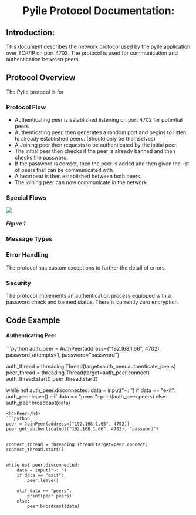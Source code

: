 <h1 style="text-align:center;">Pyile Protocol Documentation:</h1>
<h2>Introduction:</h2>
<p>
This document describes the network protocol used by the pyile application over TCP/IP on port 4702. 
The protocol is used for communication and authentication between peers. 
</p>

<h2>Protocol Overview</h2>
<p>
The Pyile protocol is for 
</p>

<h3>Protocol Flow</h3>

* Authenticating peer is established listening on port 4702 for potential peers
* Authenticating peer, then generates a random port and begins to listen to already established peers. (Should only be themselves)
* A Joining peer then requests to be authenticated by the initial peer.
* The initial peer then checks if the peer is already banned and then checks the password.
* If the password is correct, then the peer is added and then given the list of peers that can be communicated with.
* A heartbeat is then established between both peers.
* The joining peer can now communicate in the network.

<h3>Special Flows</h3>


<img src="https://www.burnette.tech/img/Pyile.png"/>
<h5><i>Figure 1</i></h5>

<h3>Message Types</h3>

<h3>Error Handling</h3>
<p>
The protocol has custom exceptions to further the detail of errors.
</p>

<h3>Security</h3>
<p>
The protocol implements an authentication process equipped with a password check and banned status. There is
currently zero encryption.
</p>

<h2>Code Example</h2>

<h4>Authenticating Peer</h4>
```python
auth_peer = AuthPeer(address=("192.168.1.66", 4702), password_attempts=1, password="password")

auth_thread = threading.Thread(target=auth_peer.authenticate_peers)
peer_thread = threading.Thread(target=auth_peer.connect)
auth_thread.start()
peer_thread.start()

while not auth_peer.disconnected:
    data = input("~: ")
    if data == "exit":
        auth_peer.leave()
    elif data == "peers":
        print(auth_peer.peers)
    else:
        auth_peer.broadcast(data)
```
<h4>Peer</h4>
```python
peer = JoinPeer(address=("192.168.1.65", 4702))
peer.get_authenticated(("192.168.1.66", 4702), "password")


connect_thread = threading.Thread(target=peer.connect)
connect_thread.start()


while not peer.disconnected:
    data = input("~: ")
    if data == "exit":
        peer.leave()

    elif data == "peers":
        print(peer.peers)
    else:
        peer.broadcast(data)
```
